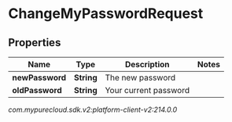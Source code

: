 # ChangeMyPasswordRequest


## Properties

| Name | Type | Description | Notes |
| ------------ | ------------- | ------------- | ------------- |
| **newPassword** | **String** | The new password |  |
| **oldPassword** | **String** | Your current password |  |




_com.mypurecloud.sdk.v2:platform-client-v2:214.0.0_
